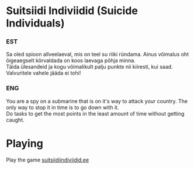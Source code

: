 # Suitsiidi Indiviidid (Suicide Individuals)
### EST
Sa oled spioon allveelaeval, mis on teel su riiki ründama. Ainus võimalus oht õigeaegselt kõrvaldada on koos laevaga põhja minna.  
Täida ülesandeid ja kogu võimalikult palju punkte nii kiiresti, kui saad. Valvuritele vahele jääda ei tohi!

### ENG
You are a spy on a submarine that is on it's way to attack your country. The only way to stop it in time is to go down with it.  
Do tasks to get the most points in the least amount of time without getting caught.

# Playing
Play the game [suitsiidiindiviidid.ee](https://suitsiidiindiviidid.ee)
